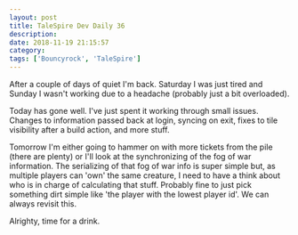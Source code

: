 ```yaml
---
layout: post
title: TaleSpire Dev Daily 36
description:
date: 2018-11-19 21:15:57
category:
tags: ['Bouncyrock', 'TaleSpire']
---
```


After a couple of days of quiet I'm back. Saturday I was just tired and Sunday I wasn't working due to a headache (probably just a bit overloaded).

Today has gone well. I've just spent it working through small issues. Changes to information passed back at login, syncing on exit, fixes to tile visibility after a build action, and more stuff.

Tomorrow I'm either going to hammer on with more tickets from the pile (there are plenty) or I'll look at the synchronizing of the fog of war information. The serializing of that fog of war info is super simple but, as multiple players can 'own' the same creature, I need to have a think about who is in charge of calculating that stuff. Probably fine to just pick something dirt simple like 'the player with the lowest player id'. We can always revisit this.

Alrighty, time for a drink.
